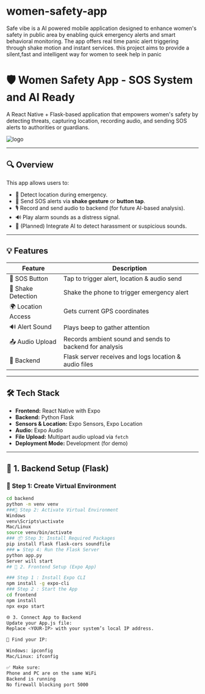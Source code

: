 # women-safety-app
Safe vibe is a AI powered mobile application designed to enhance women's safety in public area by enabling quick emergency alerts and smart behavioral monitoring. The app offers real time panic alert triggering through shake motion and instant services. this project aims to provide a silent,fast and intelligent way for women to seek help in panic  
# 🛡️ Women Safety App -  SOS System and AI Ready

A React Native + Flask-based application that empowers women's safety by detecting threats, capturing location, recording audio, and sending SOS alerts to authorities or guardians.

![logo](./assets/logo.png)

---

## 🔍 Overview

This app allows users to:
- 📍 Detect location during emergency.
- 📳 Send SOS alerts via **shake gesture** or **button tap**.
- 🎙️ Record and send audio to backend (for future AI-based analysis).
- 🔊 Play alarm sounds as a distress signal.
- 🧠 (Planned) Integrate AI to detect harassment or suspicious sounds.

---

## 💡 Features

| Feature                    | Description                                                |
|---------------------------|------------------------------------------------------------|
| 🔘 SOS Button              | Tap to trigger alert, location & audio send               |
| 📳 Shake Detection        | Shake the phone to trigger emergency alert                |
| 🌍 Location Access        | Gets current GPS coordinates                              |
| 🔊 Alert Sound            | Plays beep to gather attention                            |
| 📤 Audio Upload           | Records ambient sound and sends to backend for analysis   |
| 🔐 Backend                | Flask server receives and logs location & audio files     |

---

## 🛠️ Tech Stack

- **Frontend:** React Native with Expo
- **Backend:** Python Flask
- **Sensors & Location:** Expo Sensors, Expo Location
- **Audio:** Expo Audio
- **File Upload:** Multipart audio upload via `fetch`
- **Deployment Mode:** Development (for demo)

---

## 🔧 1. Backend Setup (Flask)

### 🐍 Step 1: Create Virtual Environment
```bash
cd backend
python -m venv venv
###🧪 Step 2: Activate Virtual Environment
Windows
venv\Scripts\activate
Mac/Linux
source venv/bin/activate
### 📦 Step 3: Install Required Packages
pip install Flask flask-cors soundfile
### ▶️ Step 4: Run the Flask Server
python app.py
Server will start
## 📱 2. Frontend Setup (Expo App)

### Step 1 : Install Expo CLI
npm install -g expo-cli
### Step 2 : Start the App
cd frontend
npm install
npx expo start

🌐 3. Connect App to Backend
Update your App.js file:
Replace <YOUR-IP> with your system’s local IP address.

📌 Find your IP:

Windows: ipconfig
Mac/Linux: ifconfig

✅ Make sure:
Phone and PC are on the same WiFi
Backend is running
No firewall blocking port 5000

